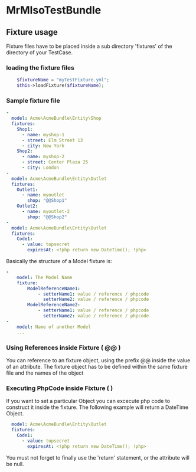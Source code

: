 MrMIsoTestBundle
===============

## Fixture usage

Fixture files have to be placed inside a sub directory 'fixtures' of the directory
of your TestCase.

### loading the fixture files

```php
    $fixtureName = "myTestFixture.yml";
    $this->loadFixture($fixtureName);    
```

### Sample fixture file

```yaml
-  
  model: Acme\AcmeBundle\Entity\Shop
  fixtures:
    Shop1:
      - name: myshop-1
      - street: Elm Street 13
      - city: New York
    Shop2:
      - name: myshop-2  
      - street: Center Plaza 25
      - city: London
-  
  model: Acme\AcmeBundle\Entity\Outlet
  fixtures:
    Outlet1:
      - name: myoutlet
        shop: "@@Shop1"
    Outlet2:
      - name: myoutlet-2  
        shop: "@@Shop2"
-
  model: Acme\AcmeBundle\Entity\Outlet
  fixtures:
    Code1:
      - value: topsecret
        expiresAt: <!php return new DateTime(); !php>
```
Basically the structure of a Model fixture is:

```yaml
-
    model: The Model Name
    fixture:
        ModelReferenceName1:
            - setterName1: value / reference / phpcode
              setterName2: value / reference / phpcode
        ModelReferenceName2:
            - setterName1: value / reference / phpcode
              setterName2: value / reference / phpcode
-
    model: Name of another Model
    ...
```

### Using References inside Fixture ( @@ )

You can reference to an fixture object, using the prefix @@ inside the value of an attribute.
The fixture object has to be defined within the same fixture file and the names of the object

### Executing PhpCode inside Fixture ( <!php ... !php> )

If you want to set a particular Object you can excecute php code to construct it inside the fixture. 
The following example will return a DateTime Object.

```yaml
  model: Acme\AcmeBundle\Entity\Outlet
  fixtures:
    Code1:
      - value: topsecret
        expiresAt: <!php return new DateTime(); !php>
```

You must not forget to finally use the 'return' statement, or the attribute will be null.

